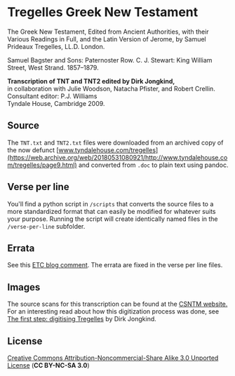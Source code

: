 # Tregelles Greek New Testament

The Greek New Testament, Edited from Ancient Authorities, with their Various Readings in Full, and the Latin Version of Jerome, by Samuel Prideaux Tregelles, LL.D. London.  

Samuel Bagster and Sons: Paternoster Row. C. J. Stewart: King William Street, West Strand. 1857–1879.

**Transcription of TNT and TNT2
edited by Dirk Jongkind,**  
in collaboration with Julie Woodson, Natacha Pfister, and Robert Crellin.  
Consultant editor: P.J. Williams  
Tyndale House, Cambridge 2009.

## Source
The `TNT.txt` and `TNT2.txt` files were downloaded from an archived copy of the now defunct [www.tyndalehouse.com/tregelles](https://web.archive.org/web/20180531080921/http://www.tyndalehouse.com/tregelles/page9.html) and converted from `.doc` to plain text using pandoc. 

## Verse per line
You'll find a python script in `/scripts` that converts the source files to a more standardized format that can easily be modified for whatever suits your purpose. Running the script will create identically named files in the `/verse-per-line` subfolder. 

## Errata
See this [ETC blog comment](http://evangelicaltextualcriticism.blogspot.com/2009/06/tregelless-greek-new-testament-released.html?showComment=1244314767486#c7416965811742781580). The errata are fixed in the verse per line files. 

## Images 
The source scans for this transcription can be found at the [CSNTM website.](https://printedbooks.csntm.org/PrintedBook/Group/TregellesGreekNewTestament)  
For an interesting read about how this digitization process was done, see [The first step: digitising Tregelles](https://academic.tyndalehouse.com/research/the-greek-new-testament/digitising-tregelles/) by Dirk Jongkind. 

## License 
[Creative Commons Attribution-Noncommercial-Share Alike 3.0 Unported License](https://creativecommons.org/licenses/by-nc-sa/3.0/) (**CC BY-NC-SA 3.0**)
